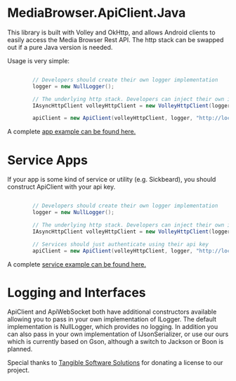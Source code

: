 MediaBrowser.ApiClient.Java
===========================

This library is built with Volley and OkHttp, and allows Android clients to easily access the Media Browser Rest API. The http stack can be swapped out if a pure Java version is needed.


Usage is very simple:

``` java

        // Developers should create their own logger implementation
        logger = new NullLogger();

        // The underlying http stack. Developers can inject their own if desired
        IAsyncHttpClient volleyHttpClient = new VolleyHttpClient(logger, getApplicationContext());

        apiClient = new ApiClient(volleyHttpClient, logger, "http://localhost:8096", "My app name", "My device", "My device id", "app version 123");

```

A complete [app example can be found here.](https://github.com/MediaBrowser/MediaBrowser.ApiClient.Java/blob/master/src/MediaBrowser/ApiInteraction/Sample/ExampleApp.java "app example can be found here.")

# Service Apps #

If your app is some kind of service or utility (e.g. Sickbeard), you should construct ApiClient with your api key.

``` java

        // Developers should create their own logger implementation
        logger = new NullLogger();

        // The underlying http stack. Developers can inject their own if desired
        IAsyncHttpClient volleyHttpClient = new VolleyHttpClient(logger, getApplicationContext());

		// Services should just authenticate using their api key
        apiClient = new ApiClient(volleyHttpClient, logger, "http://localhost:8096", "My api key");

```

A complete [service example can be found here.](https://github.com/MediaBrowser/MediaBrowser.ApiClient.Java/blob/master/src/MediaBrowser/ApiInteraction/Sample/ExampleService.java "service example can be found here.")



# Logging and Interfaces #

ApiClient and ApiWebSocket both have additional constructors available allowing you to pass in your own implementation of ILogger. The default implementation is NullLogger, which provides no logging. In addition you can also pass in your own implementation of IJsonSerializer, or use our ours which is currently based on Gson, although a switch to Jackson or Boon is planned.
















Special thanks to [Tangible Software Solutions](http://www.tangiblesoftwaresolutions.com/ "Tangible Software Solutions") for donating a license to our project.
